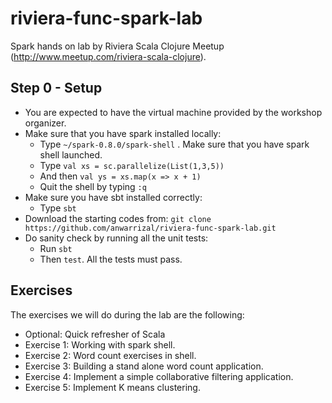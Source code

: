 riviera-func-spark-lab
======================

Spark hands on lab by Riviera Scala Clojure Meetup (http://www.meetup.com/riviera-scala-clojure).

Step 0 - Setup
--------------
* You are expected to have the virtual machine provided by the workshop organizer.
* Make sure that you have spark installed locally:
  * Type ```~/spark-0.8.0/spark-shell``` . Make sure that you have spark shell launched.
  * Type ```val xs = sc.parallelize(List(1,3,5))```
  * And then ```val ys = xs.map(x => x + 1)``` 
  * Quit the shell by typing ```:q``` 
* Make sure you have sbt installed correctly:
  * Type ```sbt```
* Download the starting codes from:
  ```git clone https://github.com/anwarrizal/riviera-func-spark-lab.git```
* Do sanity check by running all the unit tests:
  * Run ```sbt```
  * Then ```test```. All the tests must pass.

Exercises
----------
The exercises we will do during the lab are the following:
* Optional: Quick refresher of Scala
* Exercise 1: Working with spark shell.
* Exercise 2: Word count exercises in shell.
* Exercise 3: Building a stand alone word count application.
* Exercise 4: Implement a simple collaborative filtering application.
* Exercise 5: Implement K means clustering.








